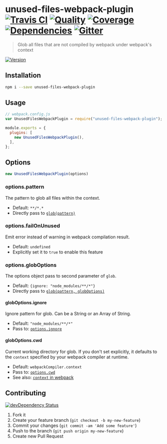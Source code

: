 # unused-files-webpack-plugin [![Travis CI][travis-image]][travis-url] [![Quality][codeclimate-image]][codeclimate-url] [![Coverage][codeclimate-coverage-image]][codeclimate-coverage-url] [![Dependencies][gemnasium-image]][gemnasium-url] [![Gitter][gitter-image]][gitter-url]
> Glob all files that are not compiled by webpack under webpack's context

[![Version][npm-image]][npm-url]


## Installation

```sh
npm i --save unused-files-webpack-plugin
```

## Usage

```js
// webpack.config.js
var UnusedFilesWebpackPlugin = require("unused-files-webpack-plugin");

module.exports = {
  plugins: [
    new UnusedFilesWebpackPlugin(),
  ],
};
```


## Options

```js
new UnusedFilesWebpackPlugin(options)
```

### options.pattern

The pattern to glob all files within the context.

* Default: `**/*.*`
* Directly pass to [`glob(pattern)`](https://github.com/isaacs/node-glob#globpattern-options-cb)

### options.failOnUnused

Emit error instead of warning in webpack compilation result.

* Default: `undefined`
* Explicitly set it to `true` to enable this feature

### options.globOptions

The options object pass to second parameter of `glob`.

* Default: `{ignore: "node_modules/**/*"}`
* Directly pass to [`glob(pattern, globOptions)`](https://github.com/isaacs/node-glob#globpattern-options-cb)

#### globOptions.ignore

Ignore pattern for glob. Can be a String or an Array of String.

* Default: `"node_modules/**/*"`
* Pass to: [`options.ignore`](https://github.com/isaacs/node-glob#options)

#### globOptions.cwd

Current working directory for glob. If you don't set explicitly, it defaults to the `context` specified by your webpack compiler at runtime.

* Default: `webpackCompiler.context`
* Pass to: [`options.cwd`](https://github.com/isaacs/node-glob#options)
* See also: [`context` in webpack](http://webpack.github.io/docs/configuration.html#context)


## Contributing

[![devDependency Status][david-dm-image]][david-dm-url]

1. Fork it
2. Create your feature branch (`git checkout -b my-new-feature`)
3. Commit your changes (`git commit -am 'Add some feature'`)
4. Push to the branch (`git push origin my-new-feature`)
5. Create new Pull Request


[npm-image]: https://img.shields.io/npm/v/unused-files-webpack-plugin.svg?style=flat-square
[npm-url]: https://www.npmjs.org/package/unused-files-webpack-plugin

[travis-image]: https://img.shields.io/travis/tomchentw/unused-files-webpack-plugin.svg?style=flat-square
[travis-url]: https://travis-ci.org/tomchentw/unused-files-webpack-plugin
[codeclimate-image]: https://img.shields.io/codeclimate/github/tomchentw/unused-files-webpack-plugin.svg?style=flat-square
[codeclimate-url]: https://codeclimate.com/github/tomchentw/unused-files-webpack-plugin
[codeclimate-coverage-image]: https://img.shields.io/codeclimate/coverage/github/tomchentw/unused-files-webpack-plugin.svg?style=flat-square
[codeclimate-coverage-url]: https://codeclimate.com/github/tomchentw/unused-files-webpack-plugin
[gemnasium-image]: https://img.shields.io/gemnasium/tomchentw/unused-files-webpack-plugin.svg?style=flat-square
[gemnasium-url]: https://gemnasium.com/tomchentw/unused-files-webpack-plugin
[gitter-image]: https://badges.gitter.im/Join%20Chat.svg
[gitter-url]: https://gitter.im/tomchentw/unused-files-webpack-plugin?utm_source=badge&utm_medium=badge&utm_campaign=pr-badge&utm_content=badge
[david-dm-image]: https://img.shields.io/david/dev/tomchentw/unused-files-webpack-plugin.svg?style=flat-square
[david-dm-url]: https://david-dm.org/tomchentw/unused-files-webpack-plugin#info=devDependencies

